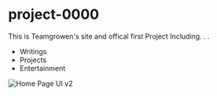 # project-0000

This is Teamgrowen's site and offical first Project Including. . .

- Writings
- Projects
- Entertainment

![Home Page UI v2](/public/Home.v2.png)

